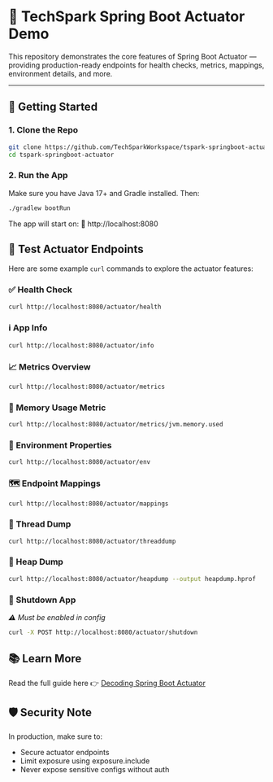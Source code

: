# 🧩 TechSpark Spring Boot Actuator Demo

This repository demonstrates the core features of Spring Boot Actuator — providing production-ready endpoints for health
checks, metrics, mappings, environment details, and more.

---

## 🚀 Getting Started

### 1. Clone the Repo

```bash
git clone https://github.com/TechSparkWorkspace/tspark-springboot-actuator.git
cd tspark-springboot-actuator
```

### 2. Run the App

Make sure you have Java 17+ and Gradle installed. Then:

```bash
./gradlew bootRun
```

The app will start on: 📍 http://localhost:8080

## 🧪 Test Actuator Endpoints

Here are some example `curl` commands to explore the actuator features:

### ✅ Health Check

```bash
curl http://localhost:8080/actuator/health
```

### ℹ️ App Info

```bash
curl http://localhost:8080/actuator/info
```

### 📈 Metrics Overview

```bash
curl http://localhost:8080/actuator/metrics
```

### 🧠 Memory Usage Metric

```bash
curl http://localhost:8080/actuator/metrics/jvm.memory.used
```

### 🌱 Environment Properties

```bash
curl http://localhost:8080/actuator/env
```

### 🗺 Endpoint Mappings

```bash
curl http://localhost:8080/actuator/mappings
```

### 🧵 Thread Dump

```bash
curl http://localhost:8080/actuator/threaddump
```

### 💾 Heap Dump

```bash
curl http://localhost:8080/actuator/heapdump --output heapdump.hprof
```

### 🛑 Shutdown App

_⚠️ Must be enabled in config_

```bash
curl -X POST http://localhost:8080/actuator/shutdown
```

## 📚 Learn More

Read the full guide here 👉 [Decoding Spring Boot Actuator]()

## 🛡️ Security Note

In production, make sure to:

- Secure actuator endpoints
- Limit exposure using exposure.include
- Never expose sensitive configs without auth



